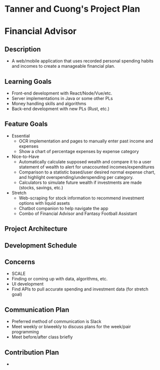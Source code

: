 # Tanner and Cuong's Project Plan
# Financial Advisor


## Description
* A web/mobile application that uses recorded personal spending habits and incomes to create a manageable financial plan. 

## Learning Goals
* Front-end development with React/Node/Vue/etc.
* Server implementations in Java or some other PLs
* Money handling skills and algorithms
* Back-end development with new PLs (Rust, etc.)

## Feature Goals
* Essential
    * OCR implementation and pages to manually enter past income and expenses
    * Show a chart of percentage expenses by expense category
* Nice-to-Have
    * Automatically calculate supposed wealth and compare it to a user statement of wealth to alert for unaccounted incomes/expenditures
    * Comparison to a statistic based/user desired normal expense chart, and highlight overspending/underspending per category.
    * Calculators to simulate future wealth if investments are made (stocks, savings, etc.)
* Stretch
    * Web-scraping for stock information to recommend investment options with liquid assets
    * Chatbot companion to help navigate the app
    * Combo of Financial Advisor and Fantasy Football Assistant

## Project Architecture


## Development Schedule

## Concerns
* SCALE
* Finding or coming up with data, algorithms, etc. 
* UI development
* Find APIs to pull accurate spending and investment data (for stretch goal)

## Communication Plan
* Preferred method of communication is Slack
* Meet weekly or biweekly to discuss plans for the week/pair programming
* Meet before/after class briefly

## Contribution Plan
* 

